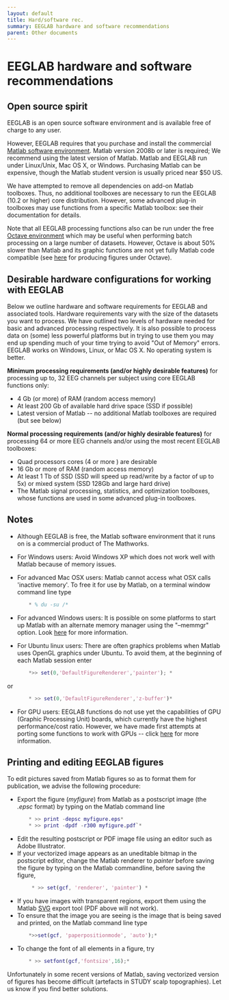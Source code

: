```yaml
---
layout: default
title: Hard/software rec.
summary: EEGLAB hardware and software recommendations
parent: Other documents
---
```



# EEGLAB hardware and software recommendations


Open source spirit
------------------

EEGLAB is an open source software environment and is available free of
charge to any user.

However, EEGLAB requires that you purchase and install the commercial
[Matlab software environment](http://www.mathworks.com/store/). Matlab
version 2008b or later is required; We recommend using the latest
version of Matlab. Matlab and EEGLAB run under Linux/Unix, Mac OS X, or
Windows. Purchasing Matlab can be expensive, though the Matlab student
version is usually priced near $50 US.

We have attempted to remove all dependencies on add-on Matlab toolboxes.
Thus, no additional toolboxes are necessary to run the EEGLAB (10.2 or
higher) core distribution. However, some advanced plug-in toolboxes may
use functions from a specific Matlab toolbox: see their documentation
for details.

Note that all EEGLAB processing functions also can be run under the free
[Octave environment](http://www.gnu.org/software/octave/download.html)
which may be useful when performing batch processing on a large number
of datasets. However, Octave is about 50% slower than Matlab and its
graphic functions are not yet fully Matlab code compatible (see
[here](http://sccn.ucsd.edu/wiki/EEGLAB_and_Octave) for producing
figures under Octave).

Desirable hardware configurations for working with EEGLAB
---------------------------------------------------------

Below we outline hardware and software requirements for EEGLAB and
associated tools. Hardware requirements vary with the size of the
datasets you want to process. We have outlined two levels of hardware
needed for basic and advanced processing respectively. It is also
possible to process data on (some) less powerful platforms but in trying
to use them you may end up spending much of your time trying to avoid
"Out of Memory" errors. EEGLAB works on Windows, Linux, or Mac OS X. No
operating system is better.

**Minimum processing requirements (and/or highly desirable features)**
for processing up to, 32 EEG channels per subject using core EEGLAB
functions only:

-   4 Gb (or more) of RAM (random access memory)
-   At least 200 Gb of available hard drive space (SSD if possible)
-   Latest version of Matlab -- no additional Matlab toolboxes are
    required (but see below)

**Normal processing requirements (and/or highly desirable features)**
for processing 64 or more EEG channels and/or using the most recent
EEGLAB toolboxes:

-   Quad processors cores (4 or more ) are desirable
-   16 Gb or more of RAM (random access memory)
-   At least 1 Tb of SSD (SSD will speed up read/write by a factor of up
    to 5x) or mixed system (SSD 128Gb and large hard drive)
-   The Matlab signal processing, statistics, and optimization
    toolboxes, whose functions are used in some advanced plug-in
    toolboxes.

Notes
-----

-   Although EEGLAB is free, the Matlab software environment that it
    runs on is a commercial product of The Mathworks.



-   For Windows users: Avoid Windows XP which does not work well with
    Matlab because of memory issues.



-   For advanced Mac OSX users: Matlab cannot access what OSX calls
    'inactive memory'. To free it for use by Matlab, on a terminal
    window command line type

```matlab
       * % du -su /*
```
-   For advanced Windows users: It is possible on some platforms to
    start up Matlab with an alternate memory manager using the "–memmgr"
    option. Look
    [here](http://matlab.izmiran.ru/help/techdoc/ref/matlabwindows.html)
    for more information.



-   For Ubuntu linux users: There are often graphics problems when
    Matlab uses OpenGL graphics under Ubuntu. To avoid them, at the
    beginning of each Matlab session enter

``` matlab
       *>> set(0,'DefaultFigureRenderer','painter'); *
```

or

``` matlab
       * >> set(0,'DefaultFigureRenderer','z-buffer')*
``` 
-   For GPU users: EEGLAB functions do not use yet the capabilities of
    GPU (Graphic Processing Unit) boards, which currently have the
    highest performance/cost ratio. However, we have made first attempts
    at porting some functions to work with GPUs -- click
    [here](/GPU "wikilink") for more information.

Printing and editing EEGLAB figures
-----------------------------------

To edit pictures saved from Matlab figures so as to format them for
publication, we advise the following procedure:

-   Export the figure (*myfigure*) from Matlab as a postscript image
    (the *.epsc* format) by typing on the Matlab command line

``` matlab
       * >> print -depsc myfigure.eps*
       * >> print -dpdf -r300 myfigure.pdf`*

``` 

-   Edit the resulting postscript or PDF image file using an editor such
    as Adobe Illustrator.
-   If your vectorized image appears as an uneditable bitmap in the
    postscript editor, change the Matlab renderer to *painter* before
    saving the figure by typing on the Matlab commandline, before saving
    the figure,


``` matlab
        * >> set(gcf, 'renderer', 'painter') *

``` 

-   If you have images with transparent regions, export them using the
    Matlab
    [SVG](http://www.mathworks.com/matlabcentral/fileexchange/7401)
    export tool (PDF above will not work).
-   To ensure that the image you are seeing is the image that is being
    saved and printed, on the Matlab command line type


``` matlab
       *>>set(gcf, 'paperpositionmode', 'auto');*

``` 
-   To change the font of all elements in a figure, try

```matlab 
       * >> setfont(gcf,'fontsize',16);*

``` 
Unfortunately in some recent versions of Matlab, saving vectorized
version of figures has become difficult (artefacts in STUDY scalp
topographies). Let us know if you find better solutions.
